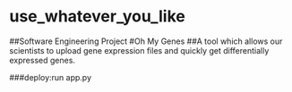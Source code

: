 # use_whatever_you_like
##Software Engineering Project
#Oh My Genes
##A tool which allows our scientists to upload gene expression files and quickly get differentially expressed genes.

###deploy:run app.py
